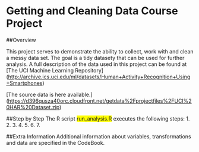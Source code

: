 # Getting and Cleaning Data Course Project

##Overview

This project serves to demonstrate the ability to collect, work with and clean a messy data set. The goal is a tidy datasety that can be used for further analysis. A full description of the data used in this project can be found at [The UCI Machine Learning Repository] (http://archive.ics.uci.edu/ml/datasets/Human+Activity+Recognition+Using+Smartphones)

[The source data is  here available.] (https://d396qusza40orc.cloudfront.net/getdata%2Fprojectfiles%2FUCI%20HAR%20Dataset.zip)

##Step by Step
The R script <span style="background-color: #FFFF00">run_analysis.R</span> executes the following steps:
1. 
2. 
3. 
4. 
5.
6.
7.

##Extra Information
Additional information about variables, transformations and data are specified in the CodeBook.
